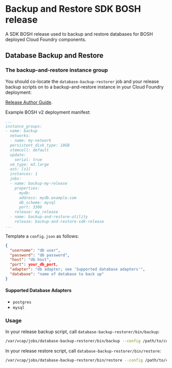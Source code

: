 # Backup and Restore SDK BOSH release

A SDK BOSH release used to backup and restore databases for BOSH deployed Cloud Foundry components.

## Database Backup and Restore

### The backup-and-restore instance group

You should co-locate the `database-backup-restorer` job and your release backup scripts on to a backup-and-restore instance in your Cloud Foundry deployment:

[Release Author Guide](http://www.boshbackuprestore.io/bosh-backup-and-restore/release_author_guide.html).

Example BOSH v2 deployment manifest:
```yaml
...
instance_groups:
- name: backup
  networks:
  - name: my-network
  persistent_disk_type: 10GB
  stemcell: default
  update:
    serial: true
  vm_type: m3.large
  azs: [z1]
  instances: 1
  jobs:
  - name: backup-my-release
    properties:
      mydb:
      address: mydb.example.com
      db_scheme: mysql
      port: 3306
    release: my_release
  - name: backup-and-restore-utility
    release: backup-and-restore-sdk-release
...
```

Template a `config.json` as follows:

```json
{
  "username": "db user",
  "password": "db password",
  "host": "db host",
  "port": your_db_port,
  "adapter": "db adapter; see 'Supported database adapters'",
  "database": "name of database to back up"
}
```

#### Supported Database Adapters
* `postgres`
* `mysql`

### Usage

In your release backup script, call `database-backup-restorer/bin/backup`:

```bash
/var/vcap/jobs/database-backup-restorer/bin/backup --config /path/to/config.json --artifact-file $BBR_ARTIFACT_DIRECTORY/artifactFile
```

In your release restore script, call `database-backup-restorer/bin/restore`:

```bash
/var/vcap/jobs/database-backup-restorer/bin/restore --config /path/to/config.json --artifact-file $BBR_ARTIFACT_DIRECTORY/artifactFile
```
